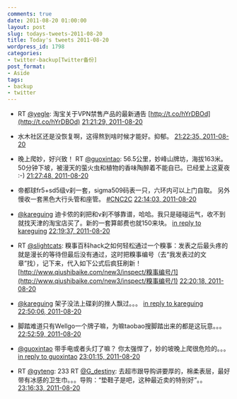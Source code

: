 ```yaml
---
comments: true
date: 2011-08-20 01:00:00
layout: post
slug: todays-tweets-2011-08-20
title: Today's tweets 2011-08-20
wordpress_id: 1798
categories:
- twitter-backup[Twitter备份]
post_format:
- Aside
tags:
- backup
- twitter
---
```





  * RT [@yegle](http://twitter.com/yegle): 淘宝关于VPN禁售产品的最新通告 [http://t.co/hYrDBOd](http://t.co/hYrDBOd) [21:21:29, 2011-08-20](http://twitter.com/gfrog/statuses/104905898576715776)





  * 水木社区还是没恢复啊，这得熬到啥时候才能好。抑郁。 [21:22:35, 2011-08-20](http://twitter.com/gfrog/statuses/104906173815341056)





  * 晚上爬妙，好兴致！ RT [@guoxintao](http://twitter.com/guoxintao): 56.5公里，妙峰山牌坊，海拔163米。50分钟下坡，被漫天的萤火虫和植物的香味陶醉着不能自已。已经爱上这夏夜  :-) [21:27:48, 2011-08-20](http://twitter.com/gfrog/statuses/104907484476620800)





  * 帝都球fr5+sd5级v刹一套，sigma509码表一只，六环内可以上门自取。 另外慢收一套黑色大行头管和座管。 [#CNC2C](http://search.twitter.com/search?q=%23CNC2C) [22:14:03, 2011-08-20](http://twitter.com/gfrog/statuses/104919124509069312)





  * [@kareguing](http://twitter.com/kareguing) 迪卡侬的刹把和v刹不够靠谱，哈哈。我只是碰碰运气，收不到就找天津的淘宝店买了。新的一套算邮费也就150来块。 [in reply to kareguing](http://twitter.com/kareguing/statuses/104919740790738944) [22:19:37, 2011-08-20](http://twitter.com/gfrog/statuses/104920524592922624)





  * RT [@slightcats](http://twitter.com/slightcats): 糗事百科hack之如何轻松通过一个糗事：发表之后最头疼的就是漫长的等待但最后没有通过，这时把糗事编号（去“我发表过的文章”找），记下来，代入如下公式后疯狂刷新！  [http://www.qiushibaike.com/new3/inspect/糗事编号/1](http://www.qiushibaike.com/new3/inspect/糗事编号/1) [22:20:18, 2011-08-20](http://twitter.com/gfrog/statuses/104920696576155649)





  * [@kareguing](http://twitter.com/kareguing) 架子没法上碟刹的挫人飘过。。。 [in reply to kareguing](http://twitter.com/kareguing/statuses/104923434584256512) [22:50:06, 2011-08-20](http://twitter.com/gfrog/statuses/104928197757513728)





  * 脚踏难道只有Wellgo一个牌子嘛，为嘛taobao搜脚踏出来的都是这玩意。。。 [22:52:59, 2011-08-20](http://twitter.com/gfrog/statuses/104928921593716736)





  * [@guoxintao](http://twitter.com/guoxintao) 带手电或者头灯了嘛？ 你太强悍了，妙的坡晚上爬很危险的。。。 [in reply to guoxintao](http://twitter.com/guoxintao/statuses/104930207370190848) [23:01:15, 2011-08-20](http://twitter.com/gfrog/statuses/104931005097459712)





  * RT [@gyteng](http://twitter.com/gyteng): 233 RT [@G_destiny](http://twitter.com/G_destiny): 去超市跟导购讲要厚的，棉柔表层，最好带有冰感的卫生巾。。。导购：“垫鞋子是吧，这种最近卖的特别好”。。 [23:16:33, 2011-08-20](http://twitter.com/gfrog/statuses/104934853727887360)




